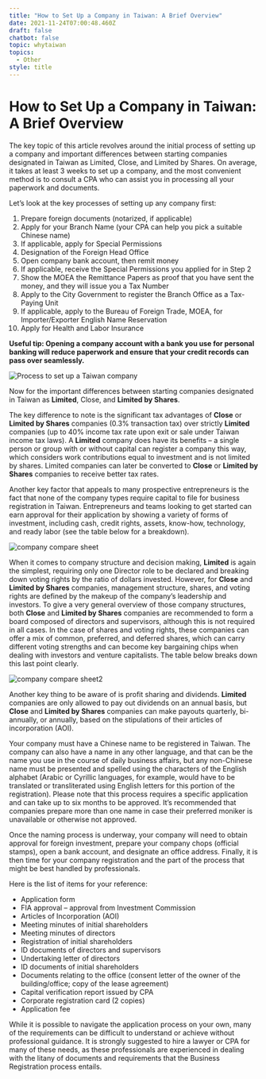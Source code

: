 ```yaml
---
title: "How to Set Up a Company in Taiwan: A Brief Overview"
date: 2021-11-24T07:00:48.460Z
draft: false
chatbot: false
topic: whytaiwan
topics:
  - Other
style: title
---
```

# How to Set Up a Company in Taiwan: A Brief Overview

The key topic of this article revolves around the initial process of setting up a company and important differences between starting companies designated in Taiwan as Limited, Close, and Limited by Shares. On average, it takes at least 3 weeks to set up a company, and the most convenient method is to consult a CPA who can assist you in processing all your paperwork and documents.

Let’s look at the key processes of setting up any company first:

1. Prepare foreign documents (notarized, if applicable)
2. Apply for your Branch Name (your CPA can help you pick a suitable Chinese name)
3. If applicable, apply for Special Permissions
4. Designation of the Foreign Head Office
5. Open company bank account, then remit money
6. If applicable, receive the Special Permissions you applied for in Step 2
7. Show the MOEA the Remittance Papers as proof that you have sent the money, and they will issue you a Tax Number
8. Apply to the City Government to register the Branch Office as a Tax-Paying Unit
9. If applicable, apply to the Bureau of Foreign Trade, MOEA, for Importer/Exporter English Name Reservation
10. Apply for Health and Labor Insurance

**Useful tip: Opening a company account with a bank you use for personal banking will reduce paperwork and ensure that your credit records can pass over seamlessly.**

![Process to set up a Taiwan company](/cms-uploads/process-to-set-up-a-taiwan-company.jpg)

Now for the important differences between starting companies designated in Taiwan as **Limited**, Close, and **Limited by Shares**. 

The key difference to note is the significant tax advantages of **Close** or **Limited by Shares** companies (0.3% transaction tax) over strictly **Limited** companies (up to 40% income tax rate upon exit or sale under Taiwan income tax laws). A **Limited** company does have its benefits – a single person or group with or without capital can register a company this way, which considers work contributions equal to investment and is not limited by shares. Limited companies can later be converted to **Close** or **Limited by Shares** companies to receive better tax rates.

Another key factor that appeals to many prospective entrepreneurs is the fact that none of the company types require capital to file for business registration in Taiwan. Entrepreneurs and teams looking to get started can earn approval for their application by showing a variety of forms of investment, including cash, credit rights, assets, know-how, technology, and ready labor (see the table below for a breakdown).

![company compare sheet](/cms-uploads/compare-sheet.jpg)

When it comes to company structure and decision making, **Limited** is again the simplest, requiring only one Director role to be declared and breaking down voting rights by the ratio of dollars invested. However, for **Close** and **Limited by Shares** companies, management structure, shares, and voting rights are defined by the makeup of the company’s leadership and investors. To give a very general overview of those company structures, both **Close** and **Limited by Shares** companies are recommended to form a board composed of directors and supervisors, although this is not required in all cases. In the case of shares and voting rights, these companies can offer a mix of common, preferred, and deferred shares, which can carry different voting strengths and can become key bargaining chips when dealing with investors and venture capitalists. The table below breaks down this last point clearly.

![company compare sheet2](/cms-uploads/compare-sheet2.jpg.png)

Another key thing to be aware of is profit sharing and dividends. **Limited** companies are only allowed to pay out dividends on an annual basis, but **Close** and **Limited by Shares** companies can make payouts quarterly, bi-annually, or annually, based on the stipulations of their articles of incorporation (AOI).

Your company must have a Chinese name to be registered in Taiwan. The company can also have a name in any other language, and that can be the name you use in the course of daily business affairs, but any non-Chinese name must be presented and spelled using the characters of the English alphabet (Arabic or Cyrillic languages, for example, would have to be translated or transliterated using English letters for this portion of the registration). Please note that this process requires a specific application and can take up to six months to be approved. It’s recommended that companies prepare more than one name in case their preferred moniker is unavailable or otherwise not approved.

Once the naming process is underway, your company will need to obtain approval for foreign investment, prepare your company chops (official stamps), open a bank account, and designate an office address. Finally, it is then time for your company registration and the part of the process that might be best handled by professionals. 

Here is the list of items for your reference:

* Application form
* FIA approval – approval from Investment Commission
* Articles of Incorporation (AOI)
* Meeting minutes of initial shareholders
* Meeting minutes of directors
* Registration of initial shareholders
* ID documents of directors and supervisors
* Undertaking letter of directors
* ID documents of initial shareholders
* Documents relating to the office (consent letter of the owner of the building/office; copy of the lease agreement)
* Capital verification report issued by CPA
* Corporate registration card (2 copies)
* Application fee

While it is possible to navigate the application process on your own, many of the requirements can be difficult to understand or achieve without professional guidance. It is strongly suggested to hire a lawyer or CPA for many of these needs, as these professionals are experienced in dealing with the litany of documents and requirements that the Business Registration process entails.